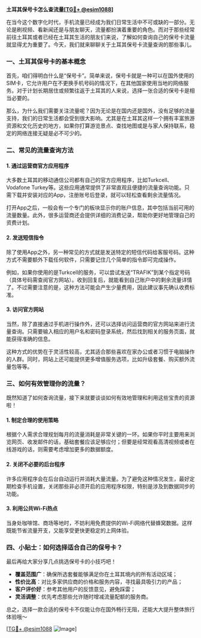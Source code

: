 **土耳其保号卡怎么查流量[[TG💪+ @esim1088](https://t.me/s/esim1088)]**

在当今这个数字化时代，手机流量已经成为我们日常生活中不可或缺的一部分。无论是刷视频、看新闻还是与朋友聊天，流量都扮演着重要的角色。而对于那些经常前往土耳其或者已经在土耳其生活的朋友们来说，了解如何查询自己的保号卡流量就显得尤为重要了。今天，我们就来聊聊关于土耳其保号卡流量查询的那些事儿。

### 一、土耳其保号卡的基本概念

首先，咱们得明白什么是“保号卡”。简单来说，保号卡就是一种可以在国外使用的SIM卡，它允许用户在不更换手机号码的情况下，在其他国家使用当地的网络服务。对于计划长期居住或频繁往返于土耳其的人来说，选择一张合适的保号卡是相当必要的。

那么，为什么我们需要关注流量呢？因为无论是在国内还是国外，没有足够的流量支持，我们的日常生活都会受到很大影响。尤其是在土耳其这样一个拥有丰富旅游资源和文化历史的地方，如果你打算游览景点、查找地图或是与家人保持联系，稳定的网络连接无疑是必不可少的。

### 二、常见的流量查询方法

#### 1. 通过运营商官方应用程序

大多数土耳其的移动通信公司都有自己的官方应用程序，比如Turkcell、Vodafone Turkey等。这些应用通常提供了非常直观且便捷的流量查询功能。只需下载并安装对应的App，注册账号后登录，就可以轻松查看剩余流量情况。

打开App之后，一般会有一个专门的板块显示你的账户信息，其中包括当前可用的流量数量。此外，很多运营商还会提供详细的消费记录，帮助你更好地管理自己的资费计划。

#### 2. 发送短信指令

除了使用App之外，另一种常见的方式就是发送特定的短信代码给客服号码。这种方式不需要额外下载任何软件，只需要记住几个简单的指令即可完成操作。

例如，如果你使用的是Turkcell的服务，可以尝试发送“TRAFIK”到某个指定号码（具体号码需查阅官方网站）。收到回复后，就能看到自己账户中的剩余流量详情了。不过需要注意的是，这种方法可能会产生少量费用，因此建议事先确认收费标准。

#### 3. 访问官方网站

当然，除了直接通过手机进行操作外，还可以选择访问运营商的官方网站来进行流量查询。只需要输入相应的用户名和密码登录系统，然后找到相关的服务页面，就能获得准确的信息。

这种方式的优势在于灵活性较高，尤其适合那些喜欢在家办公或者习惯于电脑操作的人群。同时，网站上还可能提供更多增值服务选项，比如升级套餐、购买额外流量包等等。

### 三、如何有效管理你的流量？

既然知道了如何查询流量，接下来就要谈谈如何有效地管理和利用这些宝贵的资源啦！

#### 1. 制定合理的使用策略

根据个人需求合理规划每月的流量消耗是非常关键的一环。如果你平时主要用来浏览网页、收发邮件的话，基础套餐应该足够应付；但要是经常观看高清视频或者在线游戏的话，则需要考虑增加更多的数据额度。

#### 2. 关闭不必要的后台程序

许多应用程序会在后台自动运行并消耗大量流量。为了避免这种情况发生，最好定期检查手机设置，关闭那些非必须开启的应用程序权限，特别是涉及到数据同步的功能。

#### 3. 利用公共Wi-Fi热点

当身处咖啡馆、商场等地时，不妨利用免费提供的Wi-Fi网络代替蜂窝数据。这样既能节省流量开支，又能享受更快更稳定的上网体验。

### 四、小贴士：如何选择适合自己的保号卡？

最后再给大家分享几点挑选保号卡的小技巧吧！

- **覆盖范围广**：确保所选套餐能够满足你在土耳其境内的所有活动区域；
- **性价比高**：对比多家供应商的价格和服务内容，寻找最具吸引力的产品；
- **客户评价好**：参考其他用户的反馈意见，避免踩雷；
- **灵活调整**：优先考虑那些允许随时增减流量配额的服务商。

总之，选择一款合适的保号卡不仅能让你在国外畅行无阻，还能大大提升整体旅行体验哦～

[[TG💪+ @esim1088](https://t.me/s/esim1088) ![Image](https://i.postimg.cc/4NQfJmqS/Snipaste-2025-05-13-00-14-12.png)]